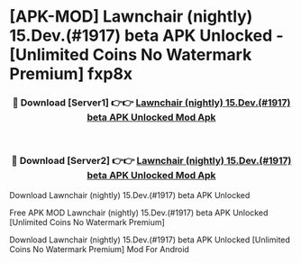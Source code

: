 # [APK-MOD] Lawnchair (nightly) 15.Dev.(#1917) beta APK Unlocked - [Unlimited Coins No Watermark Premium] fxp8x



<div align="center">
<h3>🔴 Download [Server1] 👉👉 <a href="https://momento.my/?title=Lawnchair_(nightly)_15.Dev.(#1917)_beta_APK_Unlocked">Lawnchair (nightly) 15.Dev.(#1917) beta APK Unlocked Mod Apk</a></h3><br>

<h3>🔴 Download [Server2] 👉👉 <a href="https://momento.my/?title=Lawnchair_(nightly)_15.Dev.(#1917)_beta_APK_Unlocked">Lawnchair (nightly) 15.Dev.(#1917) beta APK Unlocked Mod Apk</a></h3>
</div>



Download Lawnchair (nightly) 15.Dev.(#1917) beta APK Unlocked 

Free APK MOD Lawnchair (nightly) 15.Dev.(#1917) beta APK Unlocked [Unlimited Coins No Watermark Premium]

Download Lawnchair (nightly) 15.Dev.(#1917) beta APK Unlocked [Unlimited Coins No Watermark Premium] Mod For Android
